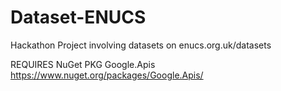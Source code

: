 # Dataset-ENUCS
Hackathon Project involving datasets on enucs.org.uk/datasets

REQUIRES NuGet PKG Google.Apis https://www.nuget.org/packages/Google.Apis/
